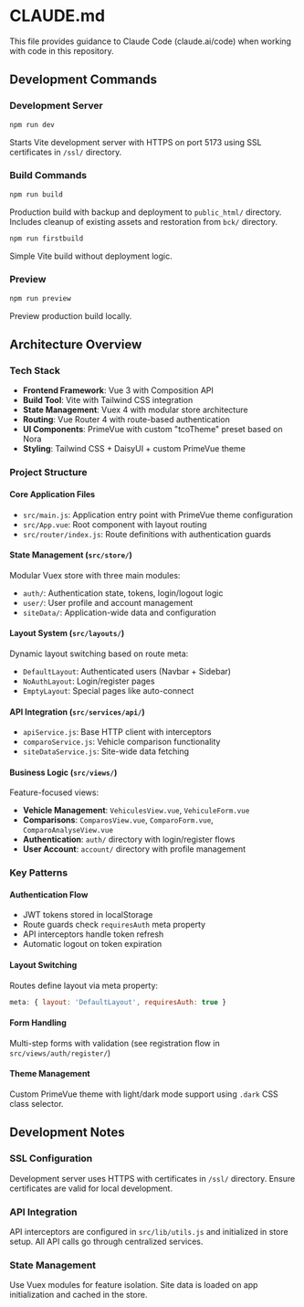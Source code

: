 # CLAUDE.md

This file provides guidance to Claude Code (claude.ai/code) when working with code in this repository.

## Development Commands

### Development Server
```bash
npm run dev
```
Starts Vite development server with HTTPS on port 5173 using SSL certificates in `/ssl/` directory.

### Build Commands
```bash
npm run build
```
Production build with backup and deployment to `public_html/` directory. Includes cleanup of existing assets and restoration from `bck/` directory.

```bash
npm run firstbuild
```
Simple Vite build without deployment logic.

### Preview
```bash
npm run preview
```
Preview production build locally.

## Architecture Overview

### Tech Stack
- **Frontend Framework**: Vue 3 with Composition API
- **Build Tool**: Vite with Tailwind CSS integration
- **State Management**: Vuex 4 with modular store architecture
- **Routing**: Vue Router 4 with route-based authentication
- **UI Components**: PrimeVue with custom "tcoTheme" preset based on Nora
- **Styling**: Tailwind CSS + DaisyUI + custom PrimeVue theme

### Project Structure

#### Core Application Files
- `src/main.js`: Application entry point with PrimeVue theme configuration
- `src/App.vue`: Root component with layout routing
- `src/router/index.js`: Route definitions with authentication guards

#### State Management (`src/store/`)
Modular Vuex store with three main modules:
- `auth/`: Authentication state, tokens, login/logout logic
- `user/`: User profile and account management
- `siteData/`: Application-wide data and configuration

#### Layout System (`src/layouts/`)
Dynamic layout switching based on route meta:
- `DefaultLayout`: Authenticated users (Navbar + Sidebar)
- `NoAuthLayout`: Login/register pages
- `EmptyLayout`: Special pages like auto-connect

#### API Integration (`src/services/api/`)
- `apiService.js`: Base HTTP client with interceptors
- `comparoService.js`: Vehicle comparison functionality
- `siteDataService.js`: Site-wide data fetching

#### Business Logic (`src/views/`)
Feature-focused views:
- **Vehicle Management**: `VehiculesView.vue`, `VehiculeForm.vue`
- **Comparisons**: `ComparosView.vue`, `ComparoForm.vue`, `ComparoAnalyseView.vue`
- **Authentication**: `auth/` directory with login/register flows
- **User Account**: `account/` directory with profile management

### Key Patterns

#### Authentication Flow
- JWT tokens stored in localStorage
- Route guards check `requiresAuth` meta property
- API interceptors handle token refresh
- Automatic logout on token expiration

#### Layout Switching
Routes define layout via meta property:
```javascript
meta: { layout: 'DefaultLayout', requiresAuth: true }
```

#### Form Handling
Multi-step forms with validation (see registration flow in `src/views/auth/register/`)

#### Theme Management
Custom PrimeVue theme with light/dark mode support using `.dark` CSS class selector.

## Development Notes

### SSL Configuration
Development server uses HTTPS with certificates in `/ssl/` directory. Ensure certificates are valid for local development.

### API Integration
API interceptors are configured in `src/lib/utils.js` and initialized in store setup. All API calls go through centralized services.

### State Management
Use Vuex modules for feature isolation. Site data is loaded on app initialization and cached in the store.